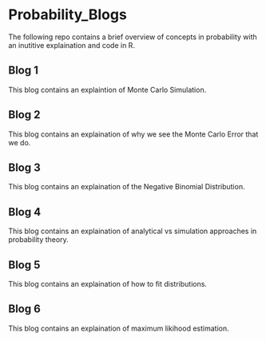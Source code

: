 # Probability_Blogs
The following repo contains a brief overview of concepts in probability with an inutitive explaination and code in R. 


## Blog 1 
This blog contains an explaintion of Monte Carlo Simulation.

## Blog 2
This blog contains an explaination of why we see the Monte Carlo Error that we do.

## Blog 3
This blog contains an explaination of the Negative Binomial Distribution.

## Blog 4
This blog contains an explaination of analytical vs simulation approaches in probability theory.

## Blog 5
This blog contains an explaination of how to fit distributions.

## Blog 6
This blog contains an explaination of maximum likihood estimation.

